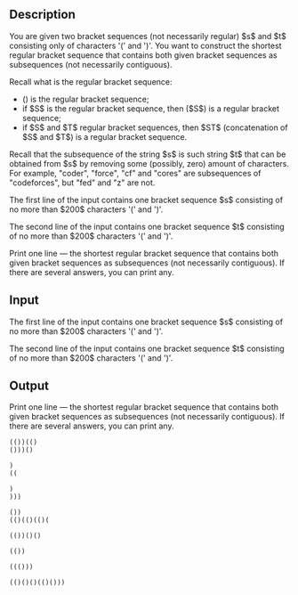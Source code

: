 ## Description

<div><p>You are given two bracket sequences (not necessarily regular) $s$ and $t$ consisting only of characters '<span class="tex-font-style-tt">(</span>' and '<span class="tex-font-style-tt">)</span>'. You want to construct the shortest <span class="tex-font-style-bf">regular</span> bracket sequence that contains both given bracket sequences as <span class="tex-font-style-bf">subsequences</span> (not necessarily contiguous).</p><p>Recall what is the regular bracket sequence:</p><ul> <li> <span class="tex-font-style-tt">()</span> is the regular bracket sequence; </li><li> if $S$ is the regular bracket sequence, then <span class="tex-font-style-tt">($S$)</span> is a regular bracket sequence; </li><li> if $S$ and $T$ regular bracket sequences, then $ST$ (concatenation of $S$ and $T$) is a regular bracket sequence. </li></ul><p>Recall that the subsequence of the string $s$ is such string $t$ that can be obtained from $s$ by removing some (possibly, zero) amount of characters. For example, "<span class="tex-font-style-tt">coder</span>", "<span class="tex-font-style-tt">force</span>", "<span class="tex-font-style-tt">cf</span>" and "<span class="tex-font-style-tt">cores</span>" are subsequences of "<span class="tex-font-style-tt">codeforces</span>", but "<span class="tex-font-style-tt">fed</span>" and "<span class="tex-font-style-tt">z</span>" are not.</p></div><div class="input-specification"><p>The first line of the input contains one bracket sequence $s$ consisting of no more than $200$ characters '<span class="tex-font-style-tt">(</span>' and '<span class="tex-font-style-tt">)</span>'.</p><p>The second line of the input contains one bracket sequence $t$ consisting of no more than $200$ characters '<span class="tex-font-style-tt">(</span>' and '<span class="tex-font-style-tt">)</span>'.</p></div><div class="output-specification"><p>Print one line — the shortest <span class="tex-font-style-bf">regular</span> bracket sequence that contains both given bracket sequences as <span class="tex-font-style-bf">subsequences</span> (not necessarily contiguous). If there are several answers, you can print any.</p></div>

## Input

<p>The first line of the input contains one bracket sequence $s$ consisting of no more than $200$ characters '<span class="tex-font-style-tt">(</span>' and '<span class="tex-font-style-tt">)</span>'.</p><p>The second line of the input contains one bracket sequence $t$ consisting of no more than $200$ characters '<span class="tex-font-style-tt">(</span>' and '<span class="tex-font-style-tt">)</span>'.</p>

## Output

<p>Print one line — the shortest <span class="tex-font-style-bf">regular</span> bracket sequence that contains both given bracket sequences as <span class="tex-font-style-bf">subsequences</span> (not necessarily contiguous). If there are several answers, you can print any.</p>





```input1
(())(()
()))()
```




```input2
)
((
```




```input3
)
)))
```




```input4
())
(()(()(()(
```




```output1
(())()()
```




```output2
(())
```




```output3
((()))
```




```output4
(()()()(()()))
```


